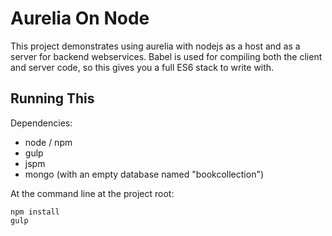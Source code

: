 # Aurelia On Node

This project demonstrates using aurelia with nodejs as a host and as a
server for backend webservices.  Babel is used for compiling both the
client and server code, so this gives you a full ES6 stack to write with.

## Running This

Dependencies:

- node / npm
- gulp
- jspm
- mongo (with an empty database named "bookcollection")

At the command line at the project root:

```
npm install
gulp
```
